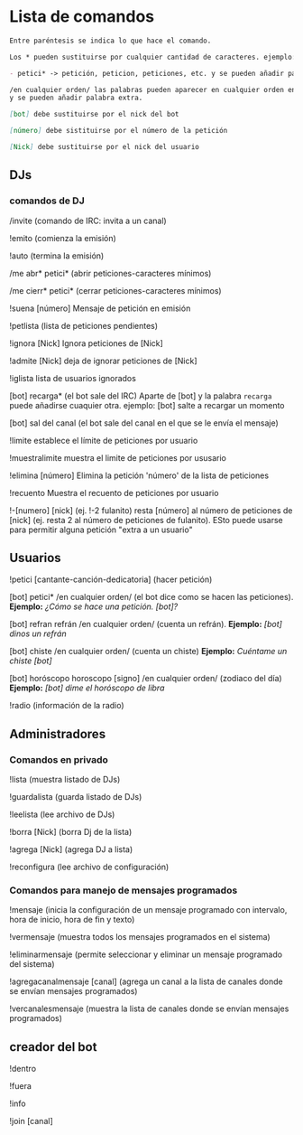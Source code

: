 # Lista de comandos

``` markdown
Entre paréntesis se indica lo que hace el comando.

Los * pueden sustituirse por cualquier cantidad de caracteres. ejemplo:

- petici* -> petición, peticion, peticiones, etc. y se pueden añadir palabras extra.

/en cualquier orden/ las palabras pueden aparecer en cualquier orden en la frase
y se pueden añadir palabra extra.

[bot] debe sustituirse por el nick del bot

[número] debe sistituirse por el número de la petición

[Nick] debe sustituirse por el nick del usuario
```

## DJs

### comandos de DJ

/invite (comando de IRC: invita a un canal)

!emito (comienza la emisión)

!auto (termina la emisión)

/me abr\* petici\* (abrir peticiones-caracteres mínimos)

/me cierr\* petici\* (cerrar peticiones-caracteres mínimos)

!suena [número] Mensaje de petición en emisión

!petlista (lista de peticiones pendientes)

!ignora [Nick] Ignora peticiones de [Nick]

!admite [Nick] deja de ignorar peticiones de [Nick]

!iglista lista de usuarios ignorados

[bot] recarga* (el bot sale del IRC) Aparte de [bot] y la palabra `recarga` puede añadirse cuaquier otra. ejemplo: [bot] salte a recargar un momento

[bot] sal del canal (el bot sale del canal en el que se le envía el mensaje)

!limite establece el límite de peticiones por usuario

!muestralimite muestra el limite de peticiones por ususario

!elimina [número] Elimina la petición 'número' de la lista de peticiones

!recuento Muestra el recuento de peticiones por usuario

!-[numero] [nick] (ej. !-2 fulanito) resta [número] al número de peticiones de [nick] (ej. resta 2 al número de peticiones de fulanito). ESto puede usarse para permitir alguna petición "extra a un usuario"

## Usuarios

!petici [cantante-canción-dedicatoria] (hacer petición)

[bot] petici* /en cualquier orden/ (el bot dice como se hacen las peticiones). **Ejemplo:** *¿Cómo se hace una petición. [bot]?*

[bot] refran refrán /en cualquier orden/ (cuenta un refrán). **Ejemplo:** *[bot] dinos un refrán*

[bot] chiste /en cualquier orden/ (cuenta un chiste) **Ejemplo:** *Cuéntame un chiste [bot]*

[bot] horóscopo horoscopo [signo] /en cualquier orden/ (zodiaco del día) **Ejemplo:** *[bot] dime el horóscopo de libra*

!radio (información de la radio)

## Administradores

### Comandos en privado

!lista (muestra listado de DJs)

!guardalista (guarda listado de DJs)

!leelista (lee archivo de DJs)

!borra [Nick] (borra Dj de la lista)

!agrega [Nick] (agrega DJ a lista)

!reconfigura (lee archivo de configuración)

### Comandos para manejo de mensajes programados

!mensaje (inicia la configuración de un mensaje programado con intervalo, hora de inicio, hora de fin y texto)

!vermensaje (muestra todos los mensajes programados en el sistema)

!eliminarmensaje (permite seleccionar y eliminar un mensaje programado del sistema)

!agregacanalmensaje [canal] (agrega un canal a la lista de canales donde se envían mensajes programados)

!vercanalesmensaje (muestra la lista de canales donde se envían mensajes programados)


## creador del bot

!dentro

!fuera

!info

!join [canal]
